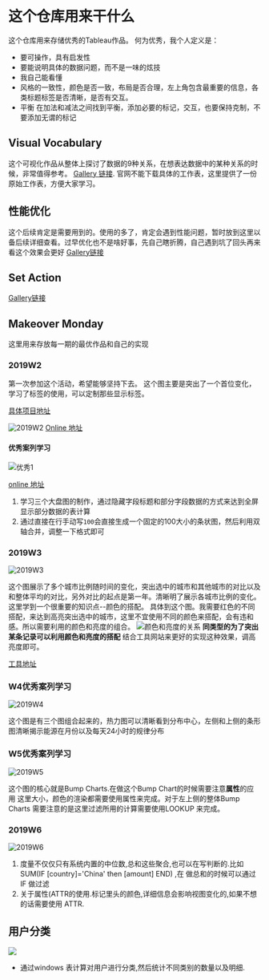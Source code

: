 # 这个仓库用来干什么

这个仓库用来存储优秀的Tableau作品。
何为优秀，我个人定义是：

- 要可操作，具有启发性
- 要能说明具体的数据问题，而不是一味的炫技
- 我自己能看懂
- 风格的一致性，颜色是否一致，布局是否合理，左上角包含最重要的信息，各类标题标签是否清晰，是否有交互。
- 平衡 在加法和减法之间找到平衡，添加必要的标记，交互，也要保持克制，不要添加无谓的标记

## Visual Vocabulary

这个可视化作品从整体上探讨了数据的9种关系，在想表达数据中的某种关系的时候，非常值得参考。
[Gallery 链接](https://public.tableau.com/en-us/s/gallery/visual-vocabulary).
官网不能下载具体的工作表，这里提供了一份原始工作表，方便大家学习。

## 性能优化

这个后续肯定是需要用到的。使用的多了，肯定会遇到性能问题，暂时放到这里以备后续详细查看。过早优化也不是啥好事，先自己瞎折腾，自己遇到坑了回头再来看这个效果会更好
[Gallery链接](https://public.tableau.com/zh-cn/s/gallery/tips-speeding-your-dashboards)

## Set Action

[Gallery链接](https://public.tableau.com/profile/lindsey.poulter8872#!/vizhome/SetActionDrilldown/ChooseaMetric)

## Makeover Monday

这里用来存放每一期的最优作品和自己的实现

### 2019W2

第一次参加这个活动，希望能够坚持下去。
这个图主要是突出了一个首位变化，学习了标签的使用，可以定制那些显示标签。

[具体项目地址](https://data.world/makeovermonday/2019w2)

![2019W2](https://blog-image-1257302654.cos.ap-guangzhou.myqcloud.com/blog/2019-01-13-124841.png)
[Online 地址](https://public.tableau.com/profile/.3287#!/vizhome/_27433/result?publish=yes)

#### 优秀案列学习

![优秀1](https://blog-image-1257302654.cos.ap-guangzhou.myqcloud.com/blog/2019-01-15-Freedom%20of%20the%20Press-1.png)

[online 地址](https://public.tableau.com/profile/meera6133#!/vizhome/MakeoverMonday_2019_Wk2_FOTP/FreedomofthePress?publish=yes)

1. 学习三个大盘图的制作，通过隐藏字段标题和部分字段数据的方式来达到全屏显示部分数据的表计算
2. 通过直接在行手动写`100`会直接生成一个固定的100大小的条状图，然后利用双轴合并，调整一下格式即可

### 2019W3

![2019W3](https://blog-image-1257302654.cos.ap-guangzhou.myqcloud.com/blog/2019-01-15-%E4%BB%AA%E8%A1%A8%E6%9D%BF%201.png)

这个图展示了多个城市比例随时间的变化，突出选中的城市和其他城市的对比以及和整体平均的对比，另外对比的起点是第一年。清晰明了展示各城市比例的变化。
这里学到一个很重要的知识点--颜色的搭配。
具体到这个图。我需要红色的不同搭配，来达到高亮突出选中的城市，这里不宜使用不同的颜色来搭配，会有违和感。所以需要利用的颜色和亮度的组合。
![颜色和亮度的关系](https://blog-image-1257302654.cos.ap-guangzhou.myqcloud.com/blog/2019-01-15-115741.png)
**同类型的为了突出某条记录可以利用颜色和亮度的搭配**
结合工具网站来更好的实现这种效果，调高亮度即可。

[工具地址](http://www.mb5u.com/tool/peise/)

### W4优秀案列学习

![2019W4](https://blog-image-1257302654.cos.ap-guangzhou.myqcloud.com/blog/2019-02-21-result2.png)

这个图是有三个图组合起来的，热力图可以清晰看到分布中心，左侧和上侧的条形图清晰揭示能源在月份以及每天24小时的规律分布

### W5优秀案列学习

![2019W5](https://blog-image-1257302654.cos.ap-guangzhou.myqcloud.com/blog/2019-02-22-DESI%20Rank.png)

这个图的核心就是Bump Charts.在做这个Bump Chart的时候需要注意**属性**的应用
这里大小，颜色的渲染都需要使用属性来完成。对于左上侧的整体Bump Charts 需要注意的是这里过滤所用的计算需要使用LOOKUP 来完成。

### 2019W6
![2019W6](https://blog-image-1257302654.cos.ap-guangzhou.myqcloud.com/blog/2019-03-01-result%20-2--1.png)

1. 度量不仅仅只有系统内置的中位数,总和这些聚合,也可以在写判断的.比如SUM(IF [country]='China' then [amount] END) ,在 做总和的时候可以通过 IF 做过滤
2. 关于属性(ATTR的使用.标记里头的颜色,详细信息会影响视图变化的,如果不想的话需要使用 ATTR.

## 用户分类
![](https://blog-image-1257302654.cos.ap-guangzhou.myqcloud.com/blog/2019-07-10-010601.jpg)

- 通过windows 表计算对用户进行分类,然后统计不同类别的数量以及明细.
